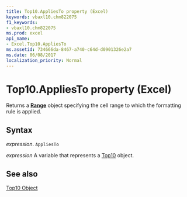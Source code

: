 ```yaml
---
title: Top10.AppliesTo property (Excel)
keywords: vbaxl10.chm822075
f1_keywords:
- vbaxl10.chm822075
ms.prod: excel
api_name:
- Excel.Top10.AppliesTo
ms.assetid: 734666da-8467-a740-c64d-d0901326e2a7
ms.date: 06/08/2017
localization_priority: Normal
---
```



# Top10.AppliesTo property (Excel)

Returns a  **[Range](Excel.Range(object).md)** object specifying the cell range to which the formatting rule is applied.


## Syntax

_expression_. `AppliesTo`

_expression_ A variable that represents a [Top10](./Excel.Top10.md) object.


## See also


[Top10 Object](Excel.Top10.md)

